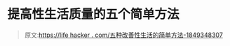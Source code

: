 # 提高性生活质量的五个简单方法

> 原文:[https://life hacker . com/五种改善性生活的简单方法-1849348307](https://lifehacker.com/five-easy-ways-to-improve-your-sex-life-1849348307)